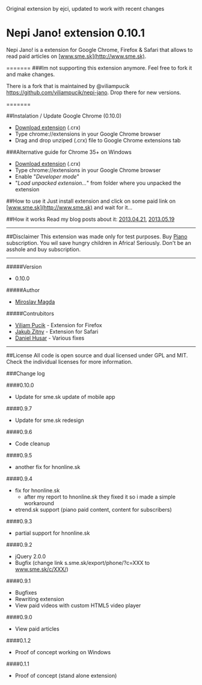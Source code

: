 Original extension by ejci, updated to work with recent changes

Nepi Jano! extension 0.10.1
=======

Nepi Jano! is a extension for Google Chrome, Firefox & Safari that allows to read paid articles on [www.sme.sk](http://www.sme.sk).
 
=======
###Im not supporting this extension anymore. Feel free to fork it and make changes.

There is a fork that is maintained by @viliampucik https://github.com/viliampucik/nepi-jano.  Drop there for new versions.

=======
 
##Instalation / Update Google Chrome (0.10.0)
* [Download extension](https://github.com/PeterAndreus/nepi-jano/raw/master/releases/nepi_jano_0.10.1.crx) (.crx)
* Type chrome://extensions in your Google Chrome browser
* Drag and drop unziped (.crx) file to Google Chrome extensions tab

###Alternative guide for Chrome 35+ on Windows
* [Download extension](https://github.com/PeterAndreus/nepi-jano/raw/master/releases/nepi_jano_0.10.1.crx) (.crx)
* Type chrome://extensions in your Google Chrome browser
* Enable "*Developer mode*"
* "*Load unpacked extension...*" from folder where you unpacked the extension


##How to use it
Just install extension and click on some paid link on [www.sme.sk](http://www.sme.sk) and wait for it...

##How it works
Read my blog posts about it: [2013.04.21](http://blog.ejci.net/2013/04/21/piano-and-sme-sk/), [2013.05.19](http://blog.ejci.net/2013/05/19/paid-content-for-free-on-slovak-news-portals/)

---
##Disclaimer
This extension was made only for test purposes.
Buy [Piano](http://www.pianomedia.sk) subscription. You wil save hungry children in Africa! Seriously. Don't be an asshole and buy subscription.

---
#####Version
* 0.10.0

#####Author
* [Miroslav Magda](http://ejci.net)

#####Contrubitors
* [Viliam Pucik](https://github.com/viliampucik) - Extension for Firefox
* [Jakub Zitny](https://github.com/jakubzitny) - Extension for Safari
* [Daniel Husar](https://github.com/danielhusar) - Various fixes

---

##License
All code is open source and dual licensed under GPL and MIT. Check the individual licenses for more information.


###Change log

####0.10.0
* Update for sme.sk update of mobile app

####0.9.7
* Update for sme.sk redesign

####0.9.6
* Code cleanup 

####0.9.5
* another fix for hnonline.sk 

####0.9.4
* fix for hnonline.sk
     - after my report to hnonline.sk they fixed it so i made a simple workaround
* etrend.sk support (piano paid content, content for subscribers)

####0.9.3
* partial support for hnonline.sk

####0.9.2
* jQuery 2.0.0
* Bugfix (change link s.sme.sk/export/phone/?c=XXX to www.sme.sk/c/XXX/)

####0.9.1
* Bugfixes
* Rewriting extension
* View paid videos with custom HTML5 video player

####0.9.0
* View paid articles

####0.1.2
* Proof of concept working on Windows

####0.1.1
* Proof of concept (stand alone extension)
